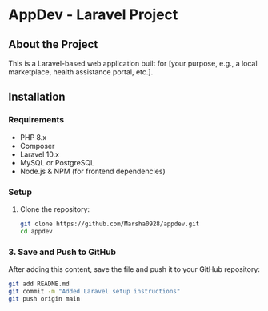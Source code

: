 # AppDev - Laravel Project

## About the Project
This is a Laravel-based web application built for [your purpose, e.g., a local marketplace, health assistance portal, etc.].

## Installation

### Requirements
- PHP 8.x
- Composer
- Laravel 10.x
- MySQL or PostgreSQL
- Node.js & NPM (for frontend dependencies)

### Setup
1. Clone the repository:
   ```sh
   git clone https://github.com/Marsha0928/appdev.git
   cd appdev

### **3. Save and Push to GitHub**
After adding this content, save the file and push it to your GitHub repository:
```sh
git add README.md
git commit -m "Added Laravel setup instructions"
git push origin main
